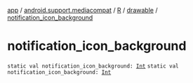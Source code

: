 [app](../../../index.md) / [android.support.mediacompat](../../index.md) / [R](../index.md) / [drawable](index.md) / [notification_icon_background](./notification_icon_background.md)

# notification_icon_background

`static val notification_icon_background: `[`Int`](https://kotlinlang.org/api/latest/jvm/stdlib/kotlin/-int/index.html)
`static val notification_icon_background: `[`Int`](https://kotlinlang.org/api/latest/jvm/stdlib/kotlin/-int/index.html)